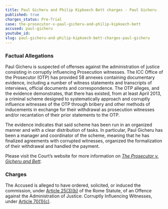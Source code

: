 ```yaml
---
title: Paul Gicheru and Philip Kipkoech Bett charges - Paul Gicheru
published: true
charges_status: Pre-Trial
case: the-prosecutor-v-paul-gicheru-and-philip-kipkoech-bett
accused: paul-gicheru
youtube_id:
slug: paul-gicheru-and-philip-kipkoech-bett-charges-paul-gicheru
---
```



### Factual Allegations

Paul Gicheru is suspected of offenses against the administration of justice consisting in corruptly influencing Prosecution witnesses. The ICC Office of the Prosecutor (OTP) has provided 58 annexes containing documentary evidence, including a number of witness statements and transcripts of interviews, official documents and correspondence. The OTP alleges, and the evidence demonstrates, that there has existed, from at least April 2013, a criminal scheme designed to systematically approach and corruptly influence witnesses of the OTP through bribery and other methods of inducements in exchange for their withdrawal as prosecution witnesses and/or recantation of their prior statements to the OTP.

The evidence indicates that said scheme has been run in an organized manner and with a clear distribution of tasks. In particular, Paul Gicheru has been a manager and coordinator of the scheme, meaning that he has finalized agreements with corrupted witnesses, organized the formalization of their withdrawal and handled the payment.

Please visit the Court’s website for more information on *[The Prosecutor v. Gicheru and Bett](https://www.icc-cpi.int/kenya/gicheru-bett)*.

### Charges

The Accused is alleged to have ordered, solicited, or induced the commission, under&nbsp;[Article 25(3)(b)](http://www.casematrixnetwork.org/case-m/klamberg-commentary/rome-statute/#c1198) of the Rome Statute, of an Offence against the Administration of Justice: Corruptly Influencing Witnesses, under&nbsp;[Article 70(1)(c)](http://www.casematrixnetwork.org/case-m/klamberg-commentary/rome-statute/#c1243).
